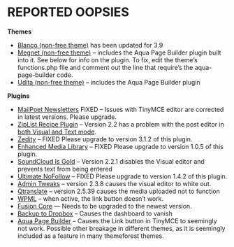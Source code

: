 # REPORTED OOPSIES

__Themes__

- [Blanco (non-free theme)](http://themeforest.net/item/blanco-responsive-wordpress-wooecommerce-theme/2755246) has been updated for 3.9
- [Megnet (non-free theme)](http://themeforest.net/item/megnet-wordpress-magazine-theme/6401638) – includes the Aqua Page Builder plugin built into it. See below for info on the plugin. To fix, edit the theme’s functions.php file and comment out the line that require’s the aqua-page-builder code.
- [Udita (non-free theme)](http://themeforest.net/item/udita-a-blog-portfolio-wordpress-theme/6853223) – includes the Aqua Page Builder plugin

__Plugins__

- [MailPoet Newsletters](http://wordpress.org/plugins/wysija-newsletters/) FIXED – Issues with TinyMCE editor are corrected in latest versions. Please upgrade.
- [ZipList Recipe Plugin](https://wordpress.org/plugins/ziplist-recipe-plugin/) – Version 2.2 has a problem with the post editor in [both Visual and Text mode](https://wordpress.org/support/topic/plugin-causes-posts-to-not-be-editable?replies=2).
- [Zedity](http://wordpress.org/plugins/zedity/) – FIXED Please upgrade to version 3.1.2 of this plugin.
- [Enhanced Media Library](https://wordpress.org/plugins/enhanced-media-library/) – FIXED Please upgrade to version 1.0.5 of this plugin.
- [SoundCloud Is Gold](http://wordpress.org/plugins/soundcloud-is-gold/) – Version 2.2.1 disables the Visual editor and prevents text from being entered
- [Ultimate NoFollow](https://wordpress.org/plugins/nofollow/) – FIXED Please upgrade to version 1.4.2 of this plugin.
- [Admin Tweaks](https://wordpress.org/plugins/many-tips-together/) – version 2.3.8 causes the visual editor to white out.
- [Qtranslate](http://wordpress.org/plugins/qtranslate/) – version 2.5.39 causes the media uploaded not to function
- [WPML](http://wpml.org/) – when active, the link button doesn’t work.
- [Fusion Core](http://theme-fusion.com/knowledgebase/wordpress-3-9-shortcodes-button-missing-fix/) — Needs to be upgraded to the newest version.
- [Backup to Dropbox](https://wordpress.org/plugins/wordpress-backup-to-dropbox/) – Causes the dashboard to vanish
- [Aqua Page Builder](https://wordpress.org/plugins/aqua-page-builder/) – Causes the Link button in TinyMCE to seemingly not work. Possible other breakage in different themes, as it is seemingly included as a feature in many themeforest themes.
